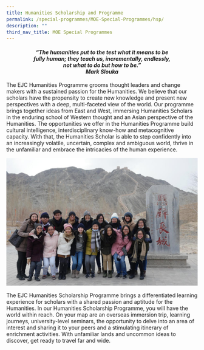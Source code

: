 ```yaml
---
title: Humanities Scholarship and Programme
permalink: /special-programmes/MOE-Special-Programmes/hsp/
description: ""
third_nav_title: MOE Special Programmes
---
```



 <center><h4><em>“The humanities put to the test what it means to be<br>fully human; they teach us, incrementally, endlessly,<br>not what to do but how to be.” <br><b>Mark Slouka</b></em></h4></center>

The EJC Humanities Programme grooms thought leaders and change makers with a sustained passion for the Humanities. We believe that our scholars have the propensity to create new knowledge and present new perspectives with a deep, multi-faceted view of the world. Our programme brings together ideas from East and West, immersing Humanities Scholars in the enduring school of Western thought and an Asian perspective of the Humanities. The opportunities we offer in the Humanities Programme build cultural intelligence, interdisciplinary know-how and metacognitive capacity. With that, the Humanities Scholar is able to step confidently into an increasingly volatile, uncertain, complex and ambiguous world, thrive in the unfamiliar and embrace the intricacies of the human experience.

![](/images/HSP-Jiayuguan.jpeg)

The EJC Humanities Scholarship Programme brings a differentiated learning experience for scholars with a shared passion and aptitude for the Humanities. In our Humanities Scholarship Programme, you will have the world within reach. On your map are an overseas immersion trip, learning journeys, university-level seminars, the opportunity to delve into an area of interest and sharing it to your peers and a stimulating itinerary of enrichment activities. With unfamiliar lands and uncommon ideas to discover, get ready to travel far and wide.